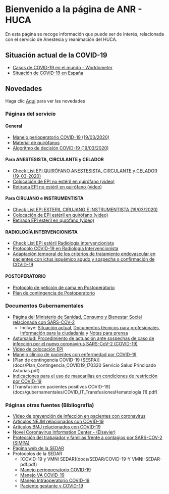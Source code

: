 # Bienvenido a la página de ANR - HUCA

En esta página se recoge información que puede ser de interés, relacionada con el servicio de Anestesia y reanimación del HUCA.

## Situación actual de la COVID-19
* [Casos de COVID-19 en el mundo - Worldometer](https://www.worldometers.info/coronavirus/#countries)
* [Situación de COVID-19 en España](https://covid19.isciii.es/)

## Novedades

Haga clic [Aquí](novedades.md) para ver las novedades


### Páginas del servicio

#### General
* [Manejo perioperatorio COVID-19 (19/03/2020)](https://drive.google.com/open?id=1ZQGE6u_xB9Wq5CWRogNI_zn1oBTK8kNY)
* [Material de quirófanos](docs/servicio/MATERALQUIROFANOS_COVID_19.docx)
* [Algoritmo de decisión COVID-19 (19/03/2020)](docs/servicio/ALGORITMO__de_decision_COVID_19__en_paciente_quirúrgico.docx)

#### Para ANESTESISTA, CIRCULANTE y CELADOR
  * [Check List EPI QUIRÓFANO ANESTESISTA, CIRCULANTE y CELADOR (19-03-2020)](docs/servicio/CHECK_LIST_EPI_quirófano_Anestesista_Circulante_y_Celador.docx)
  * [Colocación de EPI no estéril en quirófano (video)](https://youtu.be/NA2lnNf2GWM)
  * [Retirada EPI no estéril en quirófano (video)](https://youtu.be/gSMKlA2-Fm8)

#### Para CIRUJANO e INSTRUMENTISTA
  * [Check List EPI ESTERIL CIRUJANO E INSTRUMENTISTA (19/03/2020)](docs/servicio/CHECK_LIST_EPI_ESTERIL_cirujano_e_instrumentista_(1).docx)
  * [Colocación de EPI estéril en quirófano (video)](https://youtu.be/DcnsQFqQ9gU)
  * [Retirada EPI estéril en qurófano (video)](https://youtu.be/Ne4Ajs5auGU)

#### RADIOLOGÍA INTERVENCIONISTA
  * [Check List EPI estéril Radiología intervencionista](https://drive.google.com/open?id=1jjVka6drIJmI4gEXQgbpVr6fwt410Cim)
  * [Protocolo COVID-19 en Radiología Intervencionista](https://drive.google.com/open?id=1Sp4fw1apfP9KqtsrRH6OxMVlLS3CTYFI)
  * [Adaptación temporal de los criterios de tratamiento endovascular en pacientes con ictus isquémico agudo y sospecha o confirmación de COVID-19](https://drive.google.com/open?id=1caJQKOamMl776EUAORIhKP131d1yLXHH)
<!-- * [Manejo perioperatorio COVID-19 (19/03/2020)](docs/servicio/19_Marzo_Manejo_perioperatorio_COVID.pdf) -->

#### POSTOPERATORIO
  * [Protocolo de petición de cama en Postoperatorio](docs/POSTOPERATORO_protocolo_peticion_cama.docx)
  * [Plan de contingencia de Postoperatorio](https://drive.google.com/open?id=1hXh9hNBIF2Qym_J4q1NesUzMPFYF196r)

### Documentos Gubernamentales

* [Página del Ministerio de Sanidad, Consumo y Bienestar Social relacionada con SARS-COV-2](https://www.mscbs.gob.es/profesionales/saludPublica/ccayes/alertasActual/nCov-China/home.htm)
  * Incluye: [Situación actual](https://www.mscbs.gob.es/profesionales/saludPublica/ccayes/alertasActual/nCov-China/situacionActual.htm), [Documentos técnicos para profesionales](https://www.mscbs.gob.es/profesionales/saludPublica/ccayes/alertasActual/nCov-China/documentos.htm), [Información para la ciudadanía](https://www.mscbs.gob.es/profesionales/saludPublica/ccayes/alertasActual/nCov-China/ciudadania.htm) y [Notas para prensa](https://www.mscbs.gob.es/profesionales/cargarNotas.do)
* [Astursalud: Procedimiento de actuación ante sospechas de caso de infección por el nuevo coronavirus SARS-CoV-2 (COVID-19)](https://www.astursalud.es/en/noticias/-/noticias/procedimiento-de-actuacion-ante-sospechas-de-caso-de-infeccion-por-el-nuevo-coronavirus-2019-ncov-en-asturias)
* [Video de colocación EPI](https://www.youtube.com/watch?v=jjaJYRolrJo&feature=youtu.be)
* [Manejo clínico de pacientes con enfermedad por COVID-19](docs/Manejo-clínico-de-pacientes-con-enfermedad-por-COVID-19-MINISTERIO-SANIDA-pdf.pdf)
* [Plan de contingencia COVID-19 \(SESPA)](docs/Plan_Contingencia_COVID19_170320 Servicio Salud Principado Asturias.pdf)
* [Indicaciones para el uso de mascarillas en condiciones de restricción por COVID-19](docs/gubernamentales/COVID_19_MASCARILLAS_20200316_Ed1-MPSP.pdf)
* [Transfusión en pacientes positivos COVID-19](docs/gubernamentales/COVID_IT_TransfusionesHematología (1).pdf)

### Páginas otras fuentes (Bibliografía)

* [Video de prevención de infección en pacientes con coronavirus](https://www.youtube.com/watch?v=zh-0br7NrDY)
* [Artículos NEJM relacionados con COVID-19](https://www.nejm.org/coronavirus?cid=DM88311&bid=165326853)
* [Artículos BMJ relacionados con COVID-19](https://www.bmj.com/coronavirus?int_source=wisepops&int_medium=wisepops&int_campaign=DAA_CoronaVirus_Jan24)
* [Novel Coronavirus Information Center - (Elsevier)]([https://www.elsevier.com/connect/coronavirus-information-center?utm_campaign=HS_20ES1738002_Professionals_CorporateComm_COVID19_Resources_PIF&utm_campaignPK=1681659956&utm_term=OP65731&utm_content=1681659958&utm_source=85&BID=1082604870&utm_medium=email&SIS_ID=-1)
* [Protección del trabajador y familias frente a contagios por SARS-COV-2 (SIMPA)](docs/PROTECCIÓN_DEL_TRABAJADOR.docx)
* [Página web de la SEDAR](https://sedar.es/index.php/agenda/noticias/webinars)
* Protocolos de la SEDAR
  * [COVID-19 y VMNI SEDAR](docs/SEDAR/COVID-19-Y VMNI-SEDAR-pdf.pdf)
  * [Manejo periopoeratorio COVID-19](docs/SEDAR/MANEJO-PERIOPERATORIO-COVID-19-SEDAR-pdf.pdf)
  * [Manejo VA COVID-19](docs/SEDAR/MANEJO-VA-COVID-19-SEDAR-pdf.pdf)
  * [Manejo Intraoperatorio COVID-19](docs/SEDAR/Manefjo-INTRAOPERATORIO-p-COVID-19-SEDAR-pdf.pdf)
  * [Paciente gestante y COVID-19](docs/SEDAR/Paciente-GESTANTE-y-coronavirus-2019--nCoV,-COVID--19-SEDAR-pdf.pdf)

